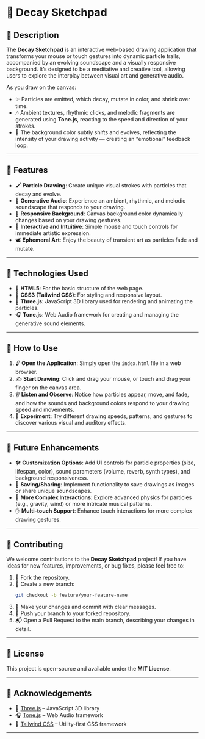 # 🎨 Decay Sketchpad

## 🧠 Description  
The **Decay Sketchpad** is an interactive web-based drawing application that transforms your mouse or touch gestures into dynamic particle trails, accompanied by an evolving soundscape and a visually responsive background. It’s designed to be a meditative and creative tool, allowing users to explore the interplay between visual art and generative audio.

As you draw on the canvas:
- ✨ Particles are emitted, which decay, mutate in color, and shrink over time.
- 🎶 Ambient textures, rhythmic clicks, and melodic fragments are generated using **Tone.js**, reacting to the speed and direction of your strokes.
- 🌈 The background color subtly shifts and evolves, reflecting the intensity of your drawing activity — creating an “emotional” feedback loop.

---

## 🌟 Features
- 🖌️ **Particle Drawing**: Create unique visual strokes with particles that decay and evolve.  
- 🎼 **Generative Audio**: Experience an ambient, rhythmic, and melodic soundscape that responds to your drawing.  
- 🌌 **Responsive Background**: Canvas background color dynamically changes based on your drawing gestures.  
- 🤲 **Interactive and Intuitive**: Simple mouse and touch controls for immediate artistic expression.  
- 🕊️ **Ephemeral Art**: Enjoy the beauty of transient art as particles fade and mutate.

---

## 🧰 Technologies Used
- 🧱 **HTML5**: For the basic structure of the web page.  
- 🎨 **CSS3 (Tailwind CSS)**: For styling and responsive layout.  
- 🧪 **Three.js**: JavaScript 3D library used for rendering and animating the particles.  
- 🎧 **Tone.js**: Web Audio framework for creating and managing the generative sound elements.

---

## 🚀 How to Use
1. 🔓 **Open the Application**: Simply open the `index.html` file in a web browser.  
2. ✍️ **Start Drawing**: Click and drag your mouse, or touch and drag your finger on the canvas area.  
3. 👂 **Listen and Observe**: Notice how particles appear, move, and fade, and how the sounds and background colors respond to your drawing speed and movements.  
4. 🧪 **Experiment**: Try different drawing speeds, patterns, and gestures to discover various visual and auditory effects.

---

## 🔮 Future Enhancements
- 🛠️ **Customization Options**: Add UI controls for particle properties (size, lifespan, color), sound parameters (volume, reverb, synth types), and background responsiveness.  
- 💾 **Saving/Sharing**: Implement functionality to save drawings as images or share unique soundscapes.  
- 🧬 **More Complex Interactions**: Explore advanced physics for particles (e.g., gravity, wind) or more intricate musical patterns.  
- ✋ **Multi-touch Support**: Enhance touch interactions for more complex drawing gestures.

---

## 🤝 Contributing
We welcome contributions to the **Decay Sketchpad** project! If you have ideas for new features, improvements, or bug fixes, please feel free to:

1. 🍴 Fork the repository.  
2. 🌿 Create a new branch:  
   ```bash
   git checkout -b feature/your-feature-name
   ```  
3. 💾 Make your changes and commit with clear messages.  
4. 🚀 Push your branch to your forked repository.  
5. 📬 Open a Pull Request to the main branch, describing your changes in detail.

---

## 📄 License
This project is open-source and available under the **MIT License**.

---

## 🙏 Acknowledgements
- 🧠 [Three.js](https://threejs.org/) – JavaScript 3D library  
- 🎧 [Tone.js](https://tonejs.github.io/) – Web Audio framework  
- 🎨 [Tailwind CSS](https://tailwindcss.com/) – Utility-first CSS framework

---
